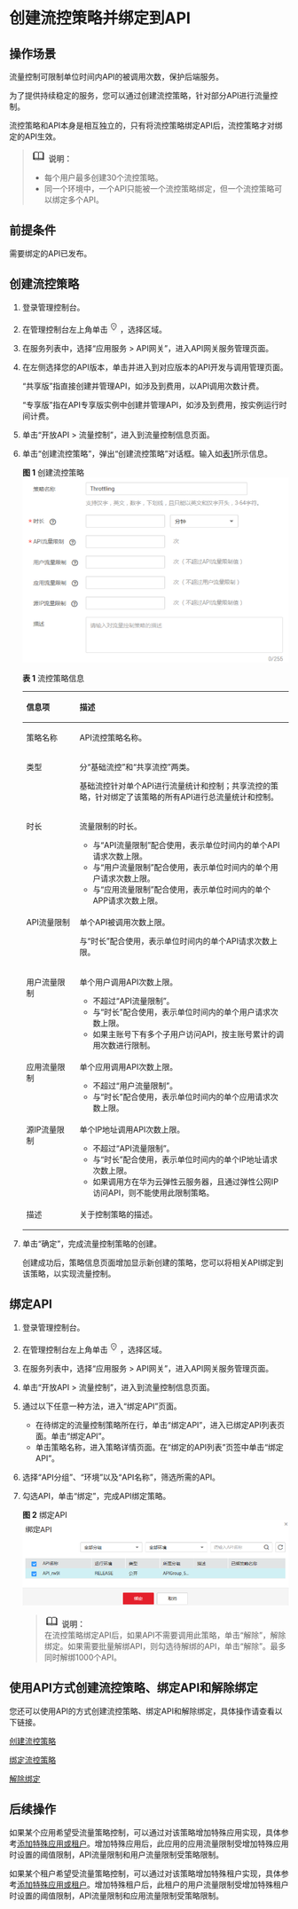 # 创建流控策略并绑定到API<a name="apig-zh-ug-180307029"></a>

## 操作场景<a name="section1731012541118"></a>

流量控制可限制单位时间内API的被调用次数，保护后端服务。

为了提供持续稳定的服务，您可以通过创建流控策略，针对部分API进行流量控制。

流控策略和API本身是相互独立的，只有将流控策略绑定API后，流控策略才对绑定的API生效。

>![](public_sys-resources/icon-note.gif) **说明：**   
>-   每个用户最多创建30个流控策略。  
>-   同一个环境中，一个API只能被一个流控策略绑定，但一个流控策略可以绑定多个API。  

## 前提条件<a name="section83110548119"></a>

需要绑定的API已发布。

## 创建流控策略<a name="section8731554122615"></a>

1.  登录管理控制台。
2.  在管理控制台左上角单击![](figures/icon-region.png)，选择区域。
3.  在服务列表中，选择“应用服务 \> API网关”，进入API网关服务管理页面。
4.  在左侧选择您的API版本，单击并进入到对应版本的API开发与调用管理页面。

    “共享版”指直接创建并管理API，如涉及到费用，以API调用次数计费。

    “专享版”指在API专享版实例中创建并管理API，如涉及到费用，按实例运行时间计费。

5.  单击“开放API \> 流量控制”，进入到流量控制信息页面。
6.  单击“创建流控策略”，弹出“创建流控策略”对话框。输入如[表1](#table195413315428)所示信息。

    **图 1**  创建流控策略<a name="fig04103333113"></a>  
    ![](figures/创建流控策略.png "创建流控策略")

    **表 1**  流控策略信息

    <a name="table195413315428"></a>
    <table><thead align="left"><tr id="row45523384220"><th class="cellrowborder" valign="top" width="20%" id="mcps1.2.3.1.1"><p id="p65563314423"><a name="p65563314423"></a><a name="p65563314423"></a>信息项</p>
    </th>
    <th class="cellrowborder" valign="top" width="80%" id="mcps1.2.3.1.2"><p id="p356183311427"><a name="p356183311427"></a><a name="p356183311427"></a>描述</p>
    </th>
    </tr>
    </thead>
    <tbody><tr id="row175619332424"><td class="cellrowborder" valign="top" width="20%" headers="mcps1.2.3.1.1 "><p id="p456103313429"><a name="p456103313429"></a><a name="p456103313429"></a>策略名称</p>
    </td>
    <td class="cellrowborder" valign="top" width="80%" headers="mcps1.2.3.1.2 "><p id="p16561833104213"><a name="p16561833104213"></a><a name="p16561833104213"></a>API流控策略名称。</p>
    </td>
    </tr>
    <tr id="row936312516340"><td class="cellrowborder" valign="top" width="20%" headers="mcps1.2.3.1.1 "><p id="p6363325123413"><a name="p6363325123413"></a><a name="p6363325123413"></a>类型</p>
    </td>
    <td class="cellrowborder" valign="top" width="80%" headers="mcps1.2.3.1.2 "><p id="p3363192519341"><a name="p3363192519341"></a><a name="p3363192519341"></a>分“基础流控”和“共享流控”两类。</p>
    <p id="p9464135917347"><a name="p9464135917347"></a><a name="p9464135917347"></a>基础流控针对单个API进行流量统计和控制；共享流控的策略，针对绑定了该策略的所有API进行总流量统计和控制。</p>
    </td>
    </tr>
    <tr id="row1156183364219"><td class="cellrowborder" valign="top" width="20%" headers="mcps1.2.3.1.1 "><p id="p105616333427"><a name="p105616333427"></a><a name="p105616333427"></a>时长</p>
    </td>
    <td class="cellrowborder" valign="top" width="80%" headers="mcps1.2.3.1.2 "><p id="p1656123374219"><a name="p1656123374219"></a><a name="p1656123374219"></a>流量限制的时长。</p>
    <a name="ul580520385234"></a><a name="ul580520385234"></a><ul id="ul580520385234"><li>与“API流量限制”配合使用，表示单位时间内的单个API请求次数上限。</li><li>与“用户流量限制”配合使用，表示单位时间内的单个用户请求次数上限。</li><li>与“应用流量限制”配合使用，表示单位时间内的单个APP请求次数上限。</li></ul>
    </td>
    </tr>
    <tr id="row14879114316433"><td class="cellrowborder" valign="top" width="20%" headers="mcps1.2.3.1.1 "><p id="p12880154304320"><a name="p12880154304320"></a><a name="p12880154304320"></a>API流量限制</p>
    </td>
    <td class="cellrowborder" valign="top" width="80%" headers="mcps1.2.3.1.2 "><p id="p48801043134312"><a name="p48801043134312"></a><a name="p48801043134312"></a>单个API被调用次数上限。</p>
    <p id="p3999181141211"><a name="p3999181141211"></a><a name="p3999181141211"></a>与“时长”配合使用，表示单位时间内的单个API请求次数上限。</p>
    </td>
    </tr>
    <tr id="row247519275166"><td class="cellrowborder" valign="top" width="20%" headers="mcps1.2.3.1.1 "><p id="p14476127151620"><a name="p14476127151620"></a><a name="p14476127151620"></a>用户流量限制</p>
    </td>
    <td class="cellrowborder" valign="top" width="80%" headers="mcps1.2.3.1.2 "><p id="p1347622781611"><a name="p1347622781611"></a><a name="p1347622781611"></a>单个用户调用API次数上限。</p>
    <a name="ul1091113535268"></a><a name="ul1091113535268"></a><ul id="ul1091113535268"><li>不超过“API流量限制”。</li><li>与“时长”配合使用，表示单位时间内的单个用户请求次数上限。</li><li>如果主账号下有多个子用户访问API，按主账号累计的调用次数进行限制。</li></ul>
    </td>
    </tr>
    <tr id="row8159123418166"><td class="cellrowborder" valign="top" width="20%" headers="mcps1.2.3.1.1 "><p id="p015933461620"><a name="p015933461620"></a><a name="p015933461620"></a>应用流量限制</p>
    </td>
    <td class="cellrowborder" valign="top" width="80%" headers="mcps1.2.3.1.2 "><p id="p9107151417591"><a name="p9107151417591"></a><a name="p9107151417591"></a>单个应用调用API次数上限。</p>
    <a name="ul448161162718"></a><a name="ul448161162718"></a><ul id="ul448161162718"><li>不超过“用户流量限制”。</li><li>与“时长”配合使用，表示单位时间内的单个应用请求次数上限。</li></ul>
    </td>
    </tr>
    <tr id="row8202182105513"><td class="cellrowborder" valign="top" width="20%" headers="mcps1.2.3.1.1 "><p id="p6202142135511"><a name="p6202142135511"></a><a name="p6202142135511"></a>源IP流量限制</p>
    </td>
    <td class="cellrowborder" valign="top" width="80%" headers="mcps1.2.3.1.2 "><p id="p152026295512"><a name="p152026295512"></a><a name="p152026295512"></a>单个IP地址调用API次数上限。</p>
    <a name="ul15411858125518"></a><a name="ul15411858125518"></a><ul id="ul15411858125518"><li>不超过“API流量限制”。</li><li>与“时长”配合使用，表示单位时间内的单个IP地址请求次数上限。</li><li>如果调用方在华为云弹性云服务器，且通过弹性公网IP访问API，则不能使用此限制策略。</li></ul>
    </td>
    </tr>
    <tr id="row45611440141619"><td class="cellrowborder" valign="top" width="20%" headers="mcps1.2.3.1.1 "><p id="p1156124041619"><a name="p1156124041619"></a><a name="p1156124041619"></a>描述</p>
    </td>
    <td class="cellrowborder" valign="top" width="80%" headers="mcps1.2.3.1.2 "><p id="p25611440141620"><a name="p25611440141620"></a><a name="p25611440141620"></a>关于控制策略的描述。</p>
    </td>
    </tr>
    </tbody>
    </table>

7.  单击“确定”，完成流量控制策略的创建。

    创建成功后，策略信息页面增加显示新创建的策略，您可以将相关API绑定到该策略，以实现流量控制。


## 绑定API<a name="section1853216101881"></a>

1.  登录管理控制台。
2.  在管理控制台左上角单击![](figures/icon-region.png)，选择区域。
3.  在服务列表中，选择“应用服务 \> API网关”，进入API网关服务管理页面。
4.  单击“开放API \> 流量控制”，进入到流量控制信息页面。
5.  通过以下任意一种方法，进入“绑定API”页面。
    -   在待绑定的流量控制策略所在行，单击“绑定API”，进入已绑定API列表页面。单击“绑定API”。
    -   单击策略名称，进入策略详情页面。在“绑定的API列表”页签中单击“绑定API”。

6.  选择“API分组”、“环境”以及“API名称”，筛选所需的API。
7.  勾选API，单击“绑定”，完成API绑定策略。

    **图 2**  绑定API<a name="fig192531244154"></a>  
    ![](figures/绑定API.png "绑定API")

    >![](public_sys-resources/icon-note.gif) **说明：**   
    >在流控策略绑定API后，如果API不需要调用此策略，单击“解除”，解除绑定。如果需要批量解绑API，则勾选待解绑的API，单击“解除”。最多同时解绑1000个API。  


## 使用API方式创建流控策略、绑定API和解除绑定<a name="zh-cn_topic_0080101678_section7546754133419"></a>

您还可以使用API的方式创建流控策略、绑定API和解除绑定，具体操作请查看以下链接。

[创建流控策略](https://support.huaweicloud.com/api-apig/apig-zh-api-180713064.html)

[绑定流控策略](https://support.huaweicloud.com/api-apig/apig-zh-api-180713072.html)

[解除绑定](https://support.huaweicloud.com/api-apig/apig-zh-api-180713075.html)

## 后续操作<a name="section186331115191812"></a>

如果某个应用希望受流量策略控制，可以通过对该策略增加特殊应用实现，具体参考[添加特殊应用或租户](添加特殊应用或租户.md)。增加特殊应用后，此应用的应用流量限制受增加特殊应用时设置的阈值限制，API流量限制和用户流量限制受策略限制。

如果某个租户希望受流量策略控制，可以通过对该策略增加特殊租户实现，具体参考[添加特殊应用或租户](添加特殊应用或租户.md)。增加特殊租户后，此租户的用户流量限制受增加特殊租户时设置的阈值限制，API流量限制和应用流量限制受策略限制。

